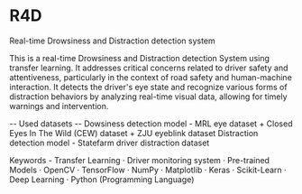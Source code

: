 # R4D
Real-time Drowsiness and Distraction detection system

This is a real-time Drowsiness and Distraction detection System using transfer learning. It addresses critical concerns related to driver safety and attentiveness, particularly in the context of road safety and human-machine interaction. It detects the driver's eye state and recognize various forms of distraction behaviors by analyzing real-time visual data, allowing for timely warnings and intervention.

-- Used datasets -- 
Dowsiness detection model - MRL eye dataset + Closed Eyes In The Wild (CEW) dataset + ZJU eyeblink dataset
Distraction detection model - Statefarm driver distraction dataset

Keywords - Transfer Learning · Driver monitoring system · Pre-trained Models · OpenCV · TensorFlow · NumPy · Matplotlib · Keras · Scikit-Learn · Deep Learning · Python (Programming Language)
